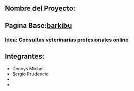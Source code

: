 ## Nombre del Proyecto:
## Pagina Base:[barkibu](https://barkibu.com)
### Idea: Consultas veterinarias profesionales online

## Integrantes:
- Dennys Michel
- Sergio Prudencio
- 
-